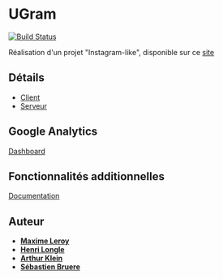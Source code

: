 # UGram

[![Build Status](https://travis-ci.com/GLO3112-H19/ugram-team-2.svg?token=qkZrcjjGhbW5zaQAueky&branch=master)](https://travis-ci.com/GLO3112-H19/ugram-team-2)

Réalisation d'un projet "Instagram-like", disponible sur ce [site](https://d3oh6f403qb3v4.cloudfront.net/)

## Détails

* [Client](./client/)
* [Serveur](./server/)

## Google Analytics

[Dashboard](./client/documentation/Analytics.pdf)

## Fonctionnalités additionnelles

[Documentation](./client/documentation/DOCUMENTATION.md#fonctionnalit%C3%A9s-additionnelles)

## Auteur

* **[Maxime Leroy](https://github.com/maximeleroylaval)**
* **[Henri Longle](https://github.com/longle-h)**
* **[Arthur Klein](https://github.com/klein-h)**
* **[Sébastien Bruere](https://github.com/bruere-s)**
